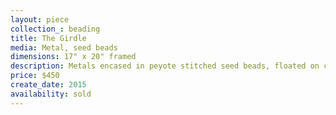 ```yaml
---
layout: piece
collection_: beading
title: The Girdle
media: Metal, seed beads
dimensions: 17" x 20" framed
description: Metals encased in peyote stitched seed beads, floated on coffee color mat in glassed maple frame two inches in depth.
price: $450
create_date: 2015
availability: sold
---
```


